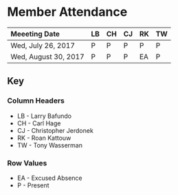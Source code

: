# Member Attendance


| Meeeting Date | LB | CH | CJ | RK | TW |
|:--------------|:---|:---|:---|:---|:---|
| Wed, July 26, 2017 | P | P | P | P | P |
| Wed, August 30, 2017 | P | P | P | EA | P |


## Key

### Column Headers

- LB - Larry Bafundo
- CH - Carl Hage
- CJ - Christopher Jerdonek
- RK - Roan Kattouw
- TW - Tony Wasserman

### Row Values

- EA - Excused Absence
- P - Present
